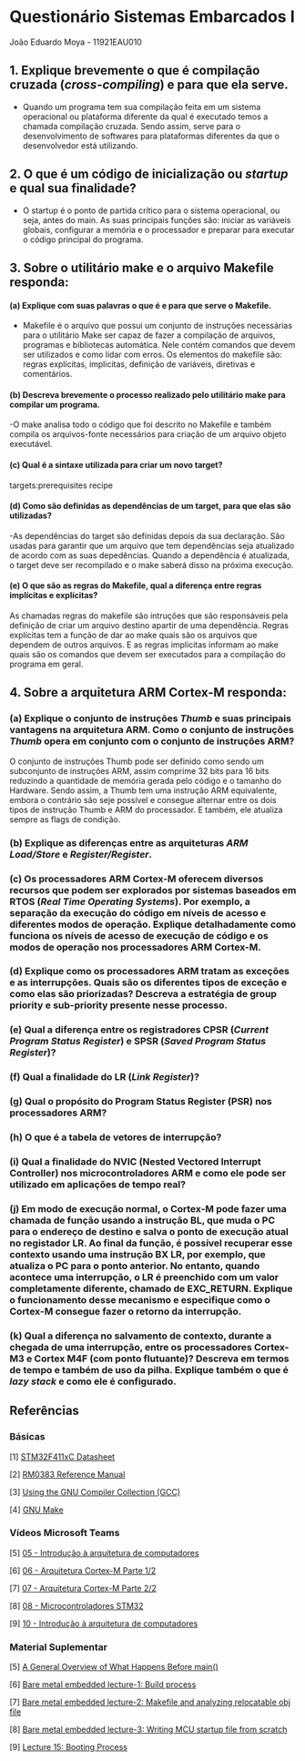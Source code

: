 # Questionário Sistemas Embarcados I

João Eduardo Moya - 11921EAU010

## 1. Explique brevemente o que é compilação cruzada (***cross-compiling***) e para que ela serve.
- Quando um programa tem sua compilação feita em um sistema operacional ou plataforma diferente da qual é executado temos a chamada compilação cruzada. Sendo assim, serve para o desenvolvimento de softwares para plataformas diferentes da que o desenvolvedor está utilizando.
## 2. O que é um código de inicialização ou ***startup*** e qual sua finalidade?
- O startup é o ponto de partida crítico para o sistema operacional, ou seja, antes do main. As suas principais funções são: iniciar as variáveis globais, configurar a memória e o processador e preparar para executar o código principal do programa.
## 3. Sobre o utilitário **make** e o arquivo **Makefile responda**:

#### (a) Explique com suas palavras o que é e para que serve o **Makefile**.
- Makefile é o arquivo que possui um conjunto de instruções necessárias para o utilitário Make ser capaz de fazer a compilação de arquivos, programas e bibliotecas automática. Nele contém comandos que devem ser utilizados e como lidar com erros. Os elementos do makefile são: regras explícitas, implicitas, definição de variáveis, diretivas e comentários.
#### (b) Descreva brevemente o processo realizado pelo utilitário **make** para compilar um programa.
-O make analisa todo o código que foi descrito no Makefile e também compila os arquivos-fonte necessários para criação de um arquivo objeto executável.
#### (c) Qual é a sintaxe utilizada para criar um novo **target**?
targets:prerequisites
recipe
#### (d) Como são definidas as dependências de um **target**, para que elas são utilizadas?
-As dependências do target são definidas depois da sua declaração. São usadas para garantir que um arquivo que tem dependências seja atualizado de acordo com as suas depedências. Quando a dependência é atualizada, o target deve ser recompilado e o make saberá disso na próxima execução.
#### (e) O que são as regras do **Makefile**, qual a diferença entre regras implícitas e explícitas?
As chamadas regras do makefile são intruções que são responsáveis pela definição de criar um arquivo destino apartir de uma dependência. Regras explícitas tem a função de dar ao make quais são os arquivos que dependem de outros arquivos. E as regras implicitas informam ao make quais são os comandos que devem ser executados para a compilação do programa em geral.
## 4. Sobre a arquitetura **ARM Cortex-M** responda:

### (a) Explique o conjunto de instruções ***Thumb*** e suas principais vantagens na arquitetura ARM. Como o conjunto de instruções ***Thumb*** opera em conjunto com o conjunto de instruções ARM?
O conjunto de instruções Thumb pode ser definido como sendo um subconjunto de instruções ARM, assim comprime 32 bits para 16 bits reduzindo a quantidade de memória gerada pelo código e o tamanho do Hardware. Sendo assim, a Thumb tem uma instrução ARM equivalente, embora o contrário são seje possível e consegue alternar entre os dois tipos de instrução Thumb e ARM do processador. E também, ele atualiza sempre as flags de condição.
### (b) Explique as diferenças entre as arquiteturas ***ARM Load/Store*** e ***Register/Register***.

### (c) Os processadores **ARM Cortex-M** oferecem diversos recursos que podem ser explorados por sistemas baseados em **RTOS** (***Real Time Operating Systems***). Por exemplo, a separação da execução do código em níveis de acesso e diferentes modos de operação. Explique detalhadamente como funciona os níveis de acesso de execução de código e os modos de operação nos processadores **ARM Cortex-M**.

### (d) Explique como os processadores ARM tratam as exceções e as interrupções. Quais são os diferentes tipos de exceção e como elas são priorizadas? Descreva a estratégia de **group priority** e **sub-priority** presente nesse processo.

### (e) Qual a diferença entre os registradores **CPSR** (***Current Program Status Register***) e **SPSR** (***Saved Program Status Register***)?

### (f) Qual a finalidade do **LR** (***Link Register***)?

### (g) Qual o propósito do Program Status Register (PSR) nos processadores ARM?

### (h) O que é a tabela de vetores de interrupção?

### (i) Qual a finalidade do NVIC (**Nested Vectored Interrupt Controller**) nos microcontroladores ARM e como ele pode ser utilizado em aplicações de tempo real?

### (j) Em modo de execução normal, o Cortex-M pode fazer uma chamada de função usando a instrução **BL**, que muda o **PC** para o endereço de destino e salva o ponto de execução atual no registador **LR**. Ao final da função, é possível recuperar esse contexto usando uma instrução **BX LR**, por exemplo, que atualiza o **PC** para o ponto anterior. No entanto, quando acontece uma interrupção, o **LR** é preenchido com um valor completamente  diferente,  chamado  de  **EXC_RETURN**.  Explique  o  funcionamento  desse  mecanismo  e especifique como o **Cortex-M** consegue fazer o retorno da interrupção. 

### (k) Qual  a  diferença  no  salvamento  de  contexto,  durante  a  chegada  de  uma  interrupção,  entre  os processadores Cortex-M3 e Cortex M4F (com ponto flutuante)? Descreva em termos de tempo e também de uso da pilha. Explique também o que é ***lazy stack*** e como ele é configurado. 


## Referências

### Básicas

[1] [STM32F411xC Datasheet](https://www.st.com/resource/en/datasheet/stm32f411ce.pdf)

[2] [RM0383 Reference Manual](https://www.st.com/resource/en/reference_manual/rm0383-stm32f411xce-advanced-armbased-32bit-mcus-stmicroelectronics.pdf)

[3] [Using the GNU Compiler Collection (GCC)](https://gcc.gnu.org/onlinedocs/gcc/index.html)

[4] [GNU Make](https://www.gnu.org/software/make/manual/html_node/index.html)

### Vídeos Microsoft Teams

[5] [05 - Introdução à arquitetura de computadores](https://web.microsoftstream.com/embed/channel/f6b3a0de-e6f3-4652-b2d5-f1164032498a?app=microsoftteams&sort=undefined&l=pt-br#)

[6] [06 - Arquitetura Cortex-M Parte 1/2](https://web.microsoftstream.com/embed/channel/f6b3a0de-e6f3-4652-b2d5-f1164032498a?app=microsoftteams&sort=undefined&l=pt-br#)

[7] [07 - Arquitetura Cortex-M Parte 2/2](https://web.microsoftstream.com/embed/channel/f6b3a0de-e6f3-4652-b2d5-f1164032498a?app=microsoftteams&sort=undefined&l=pt-br#)

[8] [08 - Microcontroladores STM32](https://web.microsoftstream.com/embed/channel/f6b3a0de-e6f3-4652-b2d5-f1164032498a?app=microsoftteams&sort=undefined&l=pt-br#)

[9] [10 - Introdução à arquitetura de computadores](https://web.microsoftstream.com/embed/channel/f6b3a0de-e6f3-4652-b2d5-f1164032498a?app=microsoftteams&sort=undefined&l=pt-br#)

### Material Suplementar

[5] [A General Overview of What Happens Before main()](https://embeddedartistry.com/blog/2019/04/08/a-general-overview-of-what-happens-before-main/)
 
[6] [Bare metal embedded lecture-1: Build process](https://youtu.be/qWqlkCLmZoE?si=mn5yDnJYudQ1PpZH)
 
[7] [Bare metal embedded lecture-2: Makefile and analyzing relocatable obj file](https://youtu.be/Bsq6P1B8JqI?si=yuNLPj3JQ-2IT1yo)
 
[8] [Bare metal embedded lecture-3: Writing MCU startup file from scratch](https://youtu.be/2Hm8eEHsgls?si=c27MpZ47ApiMSwHR)
 
[9] [Lecture 15: Booting Process](https://youtu.be/3brOzLJmeek?si=MsHRUEJP8zofjwJQ)
